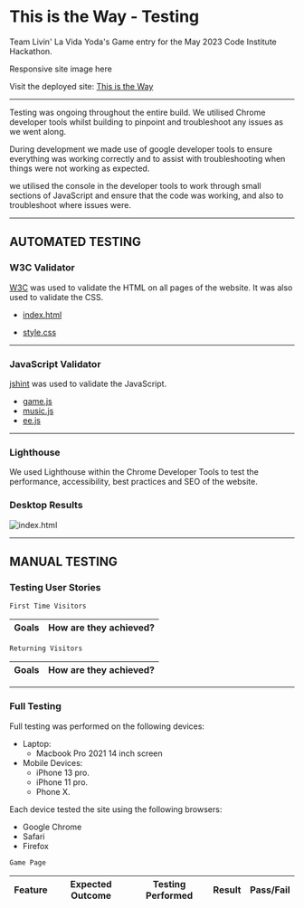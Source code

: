 # This is the Way - Testing

Team Livin' La Vida Yoda's Game entry for the May 2023 Code Institute Hackathon.

Responsive site image here

Visit the deployed site: [This is the Way](https://kera-cudmore.github.io/this-is-the-way/)

- - -

Testing was ongoing throughout the entire build. We utilised Chrome developer tools whilst building to pinpoint and troubleshoot any issues as we went along.

During development we made use of google developer tools to ensure everything was working correctly and to assist with troubleshooting when things were not working as expected.

we utilised the console in the developer tools to work through small sections of JavaScript and ensure that the code was working, and also to troubleshoot where issues were.

- - -

## AUTOMATED TESTING

### W3C Validator

[W3C](https://validator.w3.org/) was used to validate the HTML on all pages of the website. It was also used to validate the CSS.

* [index.html]()

* [style.css]()

- - -

### JavaScript Validator

[jshint](https://jshint.com/) was used to validate the JavaScript.

* [game.js]()
* [music.js](documentation/testing/music-js-testing.png)
* [ee.js](documentation/testing/ee-js-testing.png)

- - -

### Lighthouse

We used Lighthouse within the Chrome Developer Tools to test the performance, accessibility, best practices and SEO of the website.

### Desktop Results

![index.html](testing/lighthouse/lighthouse-desktop-index.webp)

- - -

## MANUAL TESTING

### Testing User Stories

`First Time Visitors`

| Goals | How are they achieved? |
| :--- | :--- |

`Returning Visitors`

|  Goals | How are they achieved? |
| :--- | :--- |

- - -

### Full Testing

Full testing was performed on the following devices:

* Laptop:
  * Macbook Pro 2021 14 inch screen
* Mobile Devices:
  * iPhone 13 pro.
  * iPhone 11 pro.
  * Phone X.

Each device tested the site using the following browsers:

* Google Chrome
* Safari
* Firefox

`Game Page`

| Feature | Expected Outcome | Testing Performed | Result | Pass/Fail |
| --- | --- | --- | --- | --- |
